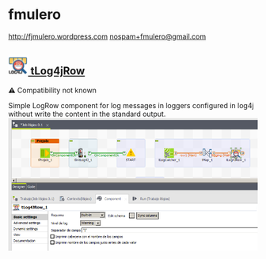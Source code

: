 # fmulero
  <http://fjmulero.wordpress.com>
  <nospam+fmulero@gmail.com>

## <a href='./components/tLog4jRow/readme.md'><img src='./components/tLog4jRow/logo.jpg' width='40' height='40'> tLog4jRow</a>
 :warning: Compatibility not known

Simple LogRow component for log messages in loggers configured in log4j without write the content in the standard output.
<img src='./components/tLog4jRow/sample.jpg'>
